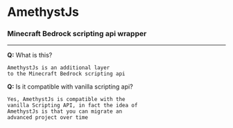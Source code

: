 # AmethystJs
### Minecraft Bedrock scripting api wrapper 
---
**Q:** What is this?
```
AmethystJs is an additional layer
to the Minecraft Bedrock scripting api
```

**Q:** Is it compatible with vanilla scripting api?
```
Yes, AmethystJs is compatible with the
vanilla Scripting API, in fact the idea of
AmethystJs is that you can migrate an
advanced project over time
```